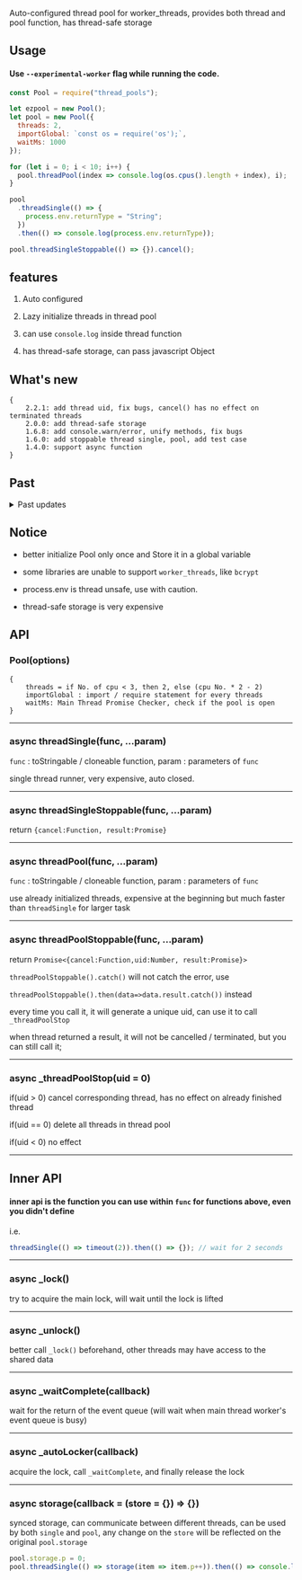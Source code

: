 Auto-configured thread pool for worker_threads, provides both thread and pool function, has thread-safe storage

## Usage

#### Use `--experimental-worker` flag while running the code.

```js
const Pool = require("thread_pools");

let ezpool = new Pool();
let pool = new Pool({
  threads: 2,
  importGlobal: `const os = require('os');`,
  waitMs: 1000
});

for (let i = 0; i < 10; i++) {
  pool.threadPool(index => console.log(os.cpus().length + index), i);
}

pool
  .threadSingle(() => {
    process.env.returnType = "String";
  })
  .then(() => console.log(process.env.returnType));

pool.threadSingleStoppable(() => {}).cancel();
```

## features

1. Auto configured

2. Lazy initialize threads in thread pool

3. can use `console.log` inside thread function

4. has thread-safe storage, can pass javascript Object

## What's new

```
{
    2.2.1: add thread uid, fix bugs, cancel() has no effect on terminated threads
    2.0.0: add thread-safe storage
    1.6.8: add console.warn/error, unify methods, fix bugs
    1.6.0: add stoppable thread single, pool, add test case
    1.4.0: support async function
}
```

## Past

<details>
<summary>Past updates</summary>
  <pre>  
{
    1.3.3: env is auto shared
    1.3.0: Add shareEnv option
    1.2.1: Promise.all(threadPool(......)) is now viable
}
  </pre>
</details>

## Notice

- better initialize Pool only once and Store it in a global variable

- some libraries are unable to support `worker_threads`, like `bcrypt`

- process.env is thread unsafe, use with caution.

- thread-safe storage is very expensive

## API

### Pool(options)

```
{
    threads = if No. of cpu < 3, then 2, else (cpu No. * 2 - 2)
    importGlobal : import / require statement for every threads
    waitMs: Main Thread Promise Checker, check if the pool is open
}
```

---

### async threadSingle(func, ...param)

`func` : toStringable / cloneable function, param : parameters of `func`

single thread runner, very expensive, auto closed.

---

### async threadSingleStoppable(func, ...param)

return `{cancel:Function, result:Promise}`

---

### async threadPool(func, ...param)

`func` : toStringable / cloneable function, param : parameters of `func`

use already initialized threads, expensive at the beginning but much faster than `threadSingle` for larger task

---

### async threadPoolStoppable(func, ...param)

return `Promise<{cancel:Function,uid:Number, result:Promise}>`

`threadPoolStoppable().catch()` will not catch the error, use

`threadPoolStoppable().then(data=>data.result.catch())` instead

every time you call it, it will generate a unique uid, can use it to call `_threadPoolStop`

when thread returned a result, it will not be cancelled / terminated, but you can still call it;

---

### async \_threadPoolStop(uid = 0)

if(uid > 0) cancel corresponding thread, has no effect on already finished thread

if(uid == 0) delete all threads in thread pool

if(uid < 0) no effect

---

## Inner API

#### inner api is the function you can use within `func` for functions above, even you didn't define

i.e.

```js
threadSingle(() => timeout(2)).then(() => {}); // wait for 2 seconds
```

---

### async \_lock()

try to acquire the main lock, will wait until the lock is lifted

---

### async \_unlock()

better call `_lock()` beforehand, other threads may have access to the shared data

---

### async \_waitComplete(callback)

wait for the return of the event queue (will wait when main thread worker's event queue is busy)

---

### async \_autoLocker(callback)

acquire the lock, call `_waitComplete`, and finally release the lock

---

### async storage(callback = (store = {}) => {})

synced storage, can communicate between different threads, can be used by both `single` and `pool`, any change on the `store` will be reflected on the original `pool.storage`

```js
pool.storage.p = 0;
pool.threadSingle(() => storage(item => item.p++)).then(() => console.log(pool.storage));
```
